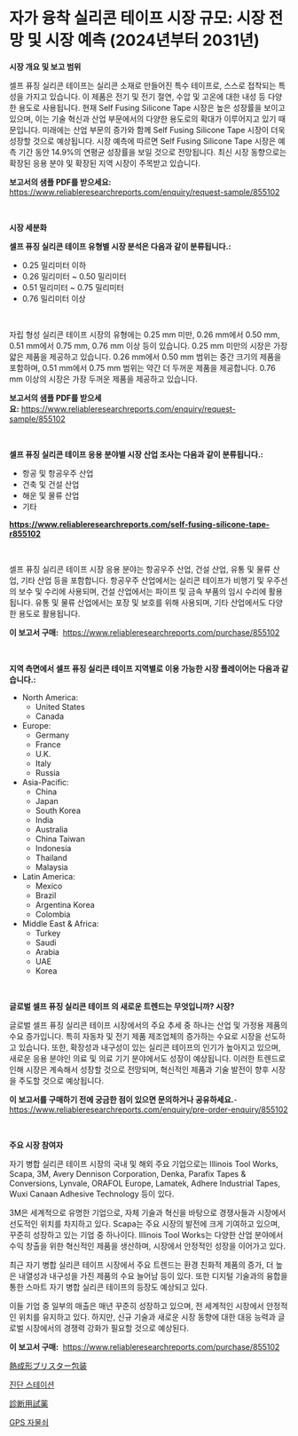 <p><h1>자가 융착 실리콘 테이프 시장 규모: 시장 전망 및 시장 예측 (2024년부터 2031년)</h1></p><p><strong>시장 개요 및 보고 범위</strong></p>
<p><p>셀프 퓨징 실리콘 테이프는 실리콘 소재로 만들어진 특수 테이프로, 스스로 접착되는 특성을 가지고 있습니다. 이 제품은 전기 및 전기 절연, 수압 및 고온에 대한 내성 등 다양한 용도로 사용됩니다. 현재 Self Fusing Silicone Tape 시장은 높은 성장률을 보이고 있으며, 이는 기술 혁신과 산업 부문에서의 다양한 용도로의 확대가 이루어지고 있기 때문입니다. 미래에는 산업 부문의 증가와 함께 Self Fusing Silicone Tape 시장이 더욱 성장할 것으로 예상됩니다. 시장 예측에 따르면 Self Fusing Silicone Tape 시장은 예측 기간 동안 14.9%의 연평균 성장률을 보일 것으로 전망됩니다. 최신 시장 동향으로는 확장된 응용 분야 및 확장된 지역 시장이 주목받고 있습니다.</p></p>
<p><strong>보고서의 샘플 PDF를 받으세요:</strong> <a href="https://www.reliableresearchreports.com/enquiry/request-sample/855102">https://www.reliableresearchreports.com/enquiry/request-sample/855102</a></p>
<p>&nbsp;</p>
<p><strong>시장 세분화</strong></p>
<p><strong>셀프 퓨징 실리콘 테이프 유형별 시장 분석은 다음과 같이 분류됩니다.:</strong></p>
<p><ul><li>0.25 밀리미터 이하</li><li>0.26 밀리미터 ~ 0.50 밀리미터</li><li>0.51 밀리미터 ~ 0.75 밀리미터</li><li>0.76 밀리미터 이상</li></ul></p>
<p>&nbsp;</p>
<p><p>자립 형성 실리콘 테이프 시장의 유형에는 0.25 mm 미만, 0.26 mm에서 0.50 mm, 0.51 mm에서 0.75 mm, 0.76 mm 이상 등이 있습니다. 0.25 mm 미만의 시장은 가장 얇은 제품을 제공하고 있습니다. 0.26 mm에서 0.50 mm 범위는 중간 크기의 제품을 포함하며, 0.51 mm에서 0.75 mm 범위는 약간 더 두꺼운 제품을 제공합니다. 0.76 mm 이상의 시장은 가장 두꺼운 제품을 제공하고 있습니다.</p></p>
<p><strong>보고서의 샘플 PDF를 받으세요:</strong>&nbsp;<a href="https://www.reliableresearchreports.com/enquiry/request-sample/855102">https://www.reliableresearchreports.com/enquiry/request-sample/855102</a></p>
<p>&nbsp;</p>
<p><strong> 셀프 퓨징 실리콘 테이프 응용 분야별 시장 산업 조사는 다음과 같이 분류됩니다.:</strong></p>
<p><ul><li>항공 및 항공우주 산업</li><li>건축 및 건설 산업</li><li>해운 및 물류 산업</li><li>기타</li></ul></p>
<p><strong><a href="https://www.reliableresearchreports.com/self-fusing-silicone-tape-r855102">https://www.reliableresearchreports.com/self-fusing-silicone-tape-r855102</a></strong></p>
<p>&nbsp;</p>
<p><p>셀프 퓨징 실리콘 테이프 시장 응용 분야는 항공우주 산업, 건설 산업, 유통 및 물류 산업, 기타 산업 등을 포함합니다. 항공우주 산업에서는 실리콘 테이프가 비행기 및 우주선의 보수 및 수리에 사용되며, 건설 산업에서는 파이프 및 금속 부품의 임시 수리에 활용됩니다. 유통 및 물류 산업에서는 포장 및 보호를 위해 사용되며, 기타 산업에서도 다양한 용도로 활용됩니다.</p></p>
<p><strong>이 보고서 구매:</strong>&nbsp; <a href="https://www.reliableresearchreports.com/purchase/855102">https://www.reliableresearchreports.com/purchase/855102</a></p>
<p>&nbsp;</p>
<p><strong>지역 측면에서 셀프 퓨징 실리콘 테이프 지역별로 이용 가능한 시장 플레이어는 다음과 같습니다.:</strong></p>
<p><ul>
    <li>
        North America:
        <ul>
            <li>United States</li>
            <li>Canada</li>
        </ul>
    </li>
    <li>
        Europe:
        <ul>
            <li>Germany</li>
            <li>France</li>
            <li>U.K.</li>
            <li>Italy</li>
            <li>Russia</li>
        </ul>
    </li>
    <li>
        Asia-Pacific:
        <ul>
            <li>China</li>
            <li>Japan</li>
            <li>South Korea</li>
            <li>India</li>
            <li>Australia</li>
            <li>China Taiwan</li>
            <li>Indonesia</li>
            <li>Thailand</li>
            <li>Malaysia</li>
        </ul>
    </li>
    <li>
        Latin America:
        <ul>
            <li>Mexico</li>
            <li>Brazil</li>
            <li>Argentina Korea</li>
            <li>Colombia</li>
        </ul>
    </li>
    <li>
        Middle East & Africa:
        <ul>
            <li>Turkey</li>
            <li>Saudi</li>
            <li>Arabia</li>
            <li>UAE</li>
            <li>Korea</li>
        </ul>
    </li>
    </ul></p>
<p>&nbsp;</p>
<p><strong>글로벌 셀프 퓨징 실리콘 테이프 의 새로운 트렌드는 무엇입니까? 시장?</strong></p>
<p><p>글로벌 셀프 퓨징 실리콘 테이프 시장에서의 주요 추세 중 하나는 산업 및 가정용 제품의 수요 증가입니다. 특히 자동차 및 전기 제품 제조업체의 증가하는 수요로 시장을 선도하고 있습니다. 또한, 확장성과 내구성이 있는 실리콘 테이프의 인기가 높아지고 있으며, 새로운 응용 분야인 의료 및 의료 기기 분야에서도 성장이 예상됩니다. 이러한 트렌드로 인해 시장은 계속해서 성장할 것으로 전망되며, 혁신적인 제품과 기술 발전이 향후 시장을 주도할 것으로 예상됩니다.</p></p>
<p><strong>이 보고서를 구매하기 전에 궁금한 점이 있으면 문의하거나 공유하세요.</strong>- <a href="https://www.reliableresearchreports.com/enquiry/pre-order-enquiry/855102">https://www.reliableresearchreports.com/enquiry/pre-order-enquiry/855102</a></p>
<p>&nbsp;</p>
<p><strong>주요 시장 참여자</strong></p>
<p><p>자기 병합 실리콘 테이프 시장의 국내 및 해외 주요 기업으로는 Illinois Tool Works, Scapa, 3M, Avery Dennison Corporation, Denka, Parafix Tapes & Conversions, Lynvale, ORAFOL Europe, Lamatek, Adhere Industrial Tapes, Wuxi Canaan Adhesive Technology 등이 있다. </p><p>3M은 세계적으로 유명한 기업으로, 자체 기술과 혁신을 바탕으로 경쟁사들과 시장에서 선도적인 위치를 차지하고 있다. Scapa는 주요 시장의 발전에 크게 기여하고 있으며, 꾸준히 성장하고 있는 기업 중 하나이다. Illinois Tool Works는 다양한 산업 분야에서 수익 창출을 위한 혁신적인 제품을 생산하며, 시장에서 안정적인 성장을 이어가고 있다.</p><p>최근 자기 병합 실리콘 테이프 시장에서 주요 트렌드는 환경 친화적 제품의 증가, 더 높은 내열성과 내구성을 가진 제품의 수요 늘어남 등이 있다. 또한 디지털 기술과의 융합을 통한 스마트 자기 병합 실리콘 테이프의 등장도 예상되고 있다.</p><p>이들 기업 중 일부의 매출은 매년 꾸준히 성장하고 있으며, 전 세계적인 시장에서 안정적인 위치를 유지하고 있다. 하지만, 신규 기술과 새로운 시장 동향에 대한 대응 능력과 글로벌 시장에서의 경쟁력 강화가 필요할 것으로 예상된다.</p></p>
<p><strong>이 보고서 구매:</strong>&nbsp;&nbsp;<a href="https://www.reliableresearchreports.com/purchase/855102">https://www.reliableresearchreports.com/purchase/855102</a></p>
<p><p><a href="https://medium.com/@stevenhuson95/%E3%82%B5%E3%83%BC%E3%83%A2%E3%83%95%E3%82%A9%E3%83%BC%E3%83%9F%E3%83%B3%E3%82%B0%E3%83%96%E3%83%AA%E3%82%B9%E3%82%BF%E3%83%BC%E3%83%91%E3%83%83%E3%82%B1%E3%83%BC%E3%82%B8%E3%83%B3%E3%82%B0%E5%B8%82%E5%A0%B4%E8%A6%8F%E6%A8%A1-%E5%B8%82%E5%A0%B4%E5%8B%95%E5%90%91%E3%81%A8%E5%B8%82%E5%A0%B4%E4%BA%88%E6%B8%AC-2024%E5%B9%B4%E3%81%8B%E3%82%892031%E5%B9%B4-793dccc1eac2">熱成形ブリスター包装</a></p><p><a href="https://medium.com/@abelusikowski95672023/%EC%A7%84%EB%8B%A8-%EC%8A%A4%ED%85%8C%EC%9D%B4%EC%85%98-%EC%8B%9C%EC%9E%A5%EC%9D%80-%EC%8B%9C%EC%9E%A5-%EC%A0%90%EC%9C%A0%EC%9C%A8-%ED%81%AC%EA%B8%B0-%EB%B0%8F-2031%EB%85%84%EA%B9%8C%EC%A7%80-%EC%98%88%EC%83%81%EB%90%9C-%EC%98%88%EC%B8%A1%EC%97%90-%EC%A4%91%EC%A0%90%EC%9D%84-%EB%91%A1%EB%8B%88%EB%8B%A4-7392f98f3e9c">진단 스테이션</a></p><p><a href="https://medium.com/@twiladurgan2023/%E8%A8%BA%E6%96%AD%E8%A9%A6%E8%96%AC%E5%B8%82%E5%A0%B4-%E3%82%BF%E3%82%A4%E3%83%97-%E3%82%A2%E3%83%97%E3%83%AA%E3%82%B1%E3%83%BC%E3%82%B7%E3%83%A7%E3%83%B3-%E5%9C%B0%E7%90%86%E3%81%AB%E3%82%88%E3%82%8B%E5%8C%85%E6%8B%AC%E7%9A%84%E8%A9%95%E4%BE%A1-3f48dc5ef4d6">診断用試薬</a></p><p><a href="https://medium.com/@twix678568/gps-%EC%9E%90%EB%AC%BC%EC%87%A0-%EC%8B%9C%EC%9E%A5-%EC%A2%85%EB%A5%98-%EC%9D%91%EC%9A%A9-%EB%B0%8F-%EC%A7%80%EB%A6%AC%EC%A0%81%EC%9D%B8-%EC%B8%A1%EB%A9%B4%EC%97%90%EC%84%9C%EC%9D%98-%EC%A2%85%ED%95%A9-%ED%8F%89%EA%B0%80-5286a678bd6d">GPS 자물쇠</a></p></p>